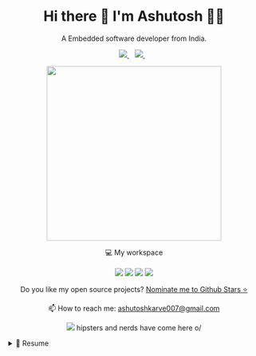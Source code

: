

<h1 align='center'>
  Hi there 👋 I'm Ashutosh 👨‍💻
</h1>

<p align='center'>
  A Embedded software developer from India.
</p>



<p align='center'>
  
  <a href="https://www.linkedin.com/in/ashutoshkarve/">
    <img src="https://img.shields.io/badge/linkedin-%230077B5.svg?&style=for-the-badge&logo=linkedin&logoColor=white" />
  </a>&nbsp;&nbsp;
  <a href="https://instagram.com/ashutosh_karve_1998">
    <img src="https://img.shields.io/badge/instagram-%23E4405F.svg?&style=for-the-badge&logo=instagram&logoColor=white" />        
  </a>&nbsp;&nbsp;
  
</p>

<p align='center'>
  <a href="#"><img src="https://github-readme-stats.vercel.app/api?username=Ashutoshkarve007&show_icons=true&count_private=true&theme=dark" width="350"></a>
</p>

<p align='center'>
  💻 My workspace<br/><br/>
  <img src="https://img.shields.io/badge/windows-%230078D6.svg?&style=for-the-badge&logo=windows&logoColor=white" />
  <img src="https://img.shields.io/badge/intel-core%20i5%2010th-%230071C5.svg?&style=for-the-badge&logo=intel&logoColor=white" />
  <img src="https://img.shields.io/badge/RAM-16GB-%230071C5.svg?&style=for-the-badge&logoColor=white" />
  <img src="https://img.shields.io/badge/nvidia-gtx%201650-%2376B900.svg?&style=for-the-badge&logo=nvidia&logoColor=white" />
</p>

<p align='center'>
  Do you like my open source projects? <a href='https://stars.github.com/nominate/'>Nominate me to Github Stars ⭐</a>
</p>

<!-- <details align='center'>
  <summary>:zap: My workspace specs</summary>
</details>-->

<p align='center'>
  📫 How to reach me: <a href='ashutoshkarve007@gmail.com'>ashutoshkarve007@gmail.com</a>
</p>
<p align='center'>
  <a href="#"><img src="https://badges.pufler.dev/visits/alexandresanlim/alexandresanlim"></a> hipsters and nerds have come here o/
</p>

<details>
  <summary>📃 Resume</summary>


## Education

- 📖 **Education**\
📆 2017 - 2021\
📍 **Electronics and Telecommunication** - Jspm NTC Pune, INDIA

## Experience

<img align="right" src="[https://img.shields.io/badge/Xamarin%20Forms-3498DB?logo=xamarin&logoColor=white](https://e7.pngegg.com/pngimages/526/258/png-clipart-batch-file-computer-icons-computer-file-ms-dos-cmd-icon-electronics-commandline-interface.png)" />

- 👨‍💻 **Embedded Software**\
📆 2021 - moment\
📍 **QuroLabs** - Narhe Pune, INDIA
  
<img align="right" src="https://img.shields.io/badge/Xamarin%20Forms-3498DB?logo=xamarin&logoColor=white" />
